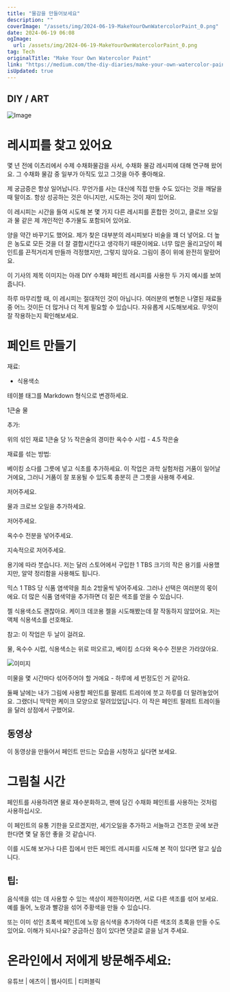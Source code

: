 ```yaml
---
title: "물감을 만들어보세요"
description: ""
coverImage: "/assets/img/2024-06-19-MakeYourOwnWatercolorPaint_0.png"
date: 2024-06-19 06:08
ogImage: 
  url: /assets/img/2024-06-19-MakeYourOwnWatercolorPaint_0.png
tag: Tech
originalTitle: "Make Your Own Watercolor Paint"
link: "https://medium.com/the-diy-diaries/make-your-own-watercolor-paint-26b185f55d90"
isUpdated: true
---
```






## DIY / ART

![Image](/assets/img/2024-06-19-MakeYourOwnWatercolorPaint_0.png)

# 레시피를 찾고 있어요

몇 년 전에 이츠리에서 수제 수채화물감을 사서, 수채화 물감 레시피에 대해 연구해 왔어요. 그 수채화 물감 중 일부가 아직도 있고 그것을 아주 좋아해요.

<div class="content-ad"></div>

제 궁금증은 항상 일어납니다. 무언가를 사는 대신에 직접 만들 수도 있다는 것을 깨달을 때 말이죠. 항상 성공하는 것은 아니지만, 시도하는 것이 재미 있어요.

이 레시피는 시간을 들여 시도해 본 몇 가지 다른 레시피를 혼합한 것이고, 클로브 오일과 물 같은 제 개인적인 추가물도 포함되어 있어요.

양을 약간 바꾸기도 했어요. 제가 찾은 대부분의 레시피보다 비술을 꽤 더 넣어요. 더 높은 농도로 모든 것을 더 잘 결합시킨다고 생각하기 때문이에요. 너무 많은 올리고당이 페인트를 끈적거리게 만들까 걱정했지만, 그렇지 않아요. 그림이 종이 위에 완전히 말랐어요.

이 기사의 제목 이미지는 아래 DIY 수채화 페인트 레시피를 사용한 두 가지 예시를 보여줍니다.

<div class="content-ad"></div>

하루 마무리할 때, 이 레시피는 절대적인 것이 아닙니다. 여러분의 변형은 나열된 재료들 중 어느 것이든 더 많거나 더 적게 필요할 수 있습니다. 자유롭게 시도해보세요. 무엇이 잘 작용하는지 확인해보세요.

# 페인트 만들기

재료:

- 식용색소

<div class="content-ad"></div>

테이블 태그를 Markdown 형식으로 변경하세요.

<div class="content-ad"></div>

1큰술 물

추가:

위의 섞인 재료 1큰술 당 ½ 작은술의 경미한 옥수수 시럽 - 4.5 작은술

재료를 섞는 방법:

<div class="content-ad"></div>

베이킹 소다를 그릇에 넣고 식초를 추가하세요. 이 작업은 과학 실험처럼 거품이 일어날 거에요, 그러니 거품이 잘 포옹될 수 있도록 충분히 큰 그릇을 사용해 주세요.

저어주세요.

물과 크로브 오일을 추가하세요.

저어주세요.

<div class="content-ad"></div>

옥수수 전분을 넣어주세요.

지속적으로 저어주세요.

용기에 따라 붓습니다. 저는 달러 스토어에서 구입한 1 TBS 크기의 작은 용기를 사용했지만, 알약 정리함을 사용해도 됩니다.

믹스 1 TBS 당 식품 염색약을 최소 2방울씩 넣어주세요. 그러나 선택은 여러분의 몫이에요. 더 많은 식품 염색약을 추가하면 더 짙은 색조를 얻을 수 있습니다.

<div class="content-ad"></div>

젤 식용색소도 괜찮아요. 케이크 데코용 젤을 시도해봤는데 잘 작동하지 않았어요. 저는 액체 식용색소를 선호해요.

참고: 이 작업은 두 날이 걸려요.

물, 옥수수 시럽, 식용색소는 위로 떠오르고, 베이킹 소다와 옥수수 전분은 가라앉아요.

![이미지](/assets/img/2024-06-19-MakeYourOwnWatercolorPaint_1.png)

<div class="content-ad"></div>

미물을 몇 시간마다 섞어주어야 할 거에요 - 하루에 세 번정도인 거 같아요.

둘째 날에는 내가 그림에 사용할 페인트를 팔레트 트레이에 붓고 하루를 더 말려놓았어요. 그랬더니 딱딱한 케이크 모양으로 말려있었답니다. 이 작은 페인트 팔레트 트레이들을 달러 상점에서 구했어요.

## 동영상

이 동영상을 만들어서 페인트 만드는 모습을 시청하고 싶다면 보세요.

<div class="content-ad"></div>

# 그림칠 시간

페인트를 사용하려면 물로 재수분화하고, 팬에 담긴 수채화 페인트를 사용하는 것처럼 사용하십시오.

이 페인트의 유통 기한을 모르겠지만, 세기오일을 추가하고 서늘하고 건조한 곳에 보관한다면 몇 달 동안 좋을 것 같습니다.

이를 시도해 보거나 다른 집에서 만든 페인트 레시피를 시도해 본 적이 있다면 알고 싶습니다.

<div class="content-ad"></div>

## 팁:

음식색을 섞는 데 사용할 수 있는 색상이 제한적이라면, 서로 다른 색조를 섞어 보세요. 예를 들어, 노랑과 빨강을 섞어 주황색을 만들 수 있습니다.

또는 이미 섞인 초록색 페인트에 노랑 음식색을 추가하여 다른 색조의 초록을 만들 수도 있어요. 이해가 되시나요? 궁금하신 점이 있다면 댓글로 글을 남겨 주세요.

# 온라인에서 저에게 방문해주세요:

<div class="content-ad"></div>

유튜브 | 에츠이 | 웹사이트 | 티퍼블릭